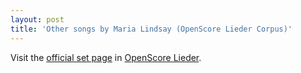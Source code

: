 ```yaml
---
layout: post
title: 'Other songs by Maria Lindsay (OpenScore Lieder Corpus)'
---
```


Visit the [official set page] in [OpenScore Lieder].

[official set page]: https://musescore.com/openscore-lieder-corpus/sets/5107146
[OpenScore Lieder]: https://musescore.com/openscore-lieder-corpus


